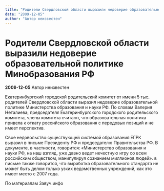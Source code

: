 ```yaml
---
title: "Родители Свердловской области выразили недоверие образовательной политике Минобразования РФ"
date: "2009-12-05"
author: "Автор неизвестен"
---
```


# Родители Свердловской области выразили недоверие образовательной политике Минобразования РФ

**2009-12-05** Автор неизвестен

Екатеринбургский городской родительский комитет от имени 5 тыс. родителей Свердловской области выразил недоверие образовательной политике Министерства образования и науки РФ. По словам Валерия Неталиева, председателя Екатеринбургского городского родительского комитета, члены комитета считают, что образовательная политика привела к откату российского образования с передовых позиций и не имеет перспектив.

Свое недовольство существующей системой образования ЕГРК выразил в письме Президенту РФ и председателю Правительства РФ. В документе, в частности, говорится: «Министерство образования и науки РФ, на наш взгляд, уже давно ведет нечестную игру со всем российским обществом, манипулируя сознанием миллионов людей». в письме также говорится, что выработка образовательного стандарта не может быть делом только узких ведомственных учреждений, как это имеет место с 2007 года.

По материалам Завуч.инфо